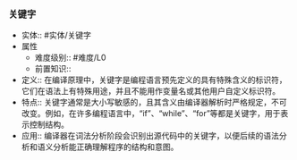 ###  关键字 
- 实体:: #实体/关键字 
- 属性
	- 难度级别:: #难度/L0 
	- 前置知识::
- 定义:: 在编译原理中，关键字是编程语言预先定义的具有特殊含义的标识符，它们在语法上有特殊用途，并且不能用作变量名或其他用户自定义标识符。
- 特点:: 关键字通常是大小写敏感的，且其含义由编译器解析时严格规定，不可改变。例如，在许多编程语言中，“if”、“while”、“for”等都是关键字，用于表示控制结构。
- 应用:: 编译器在词法分析阶段会识别出源代码中的关键字，以便后续的语法分析和语义分析能正确理解程序的结构和意图。